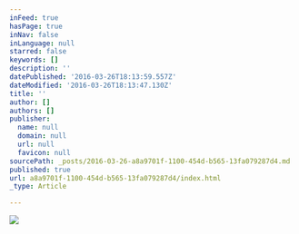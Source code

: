 ```yaml
---
inFeed: true
hasPage: true
inNav: false
inLanguage: null
starred: false
keywords: []
description: ''
datePublished: '2016-03-26T18:13:59.557Z'
dateModified: '2016-03-26T18:13:47.130Z'
title: ''
author: []
authors: []
publisher:
  name: null
  domain: null
  url: null
  favicon: null
sourcePath: _posts/2016-03-26-a8a9701f-1100-454d-b565-13fa079287d4.md
published: true
url: a8a9701f-1100-454d-b565-13fa079287d4/index.html
_type: Article

---
```

![](https://the-grid-user-content.s3-us-west-2.amazonaws.com/39a753a0-6948-46de-be1f-708742aabb9a.jpg)